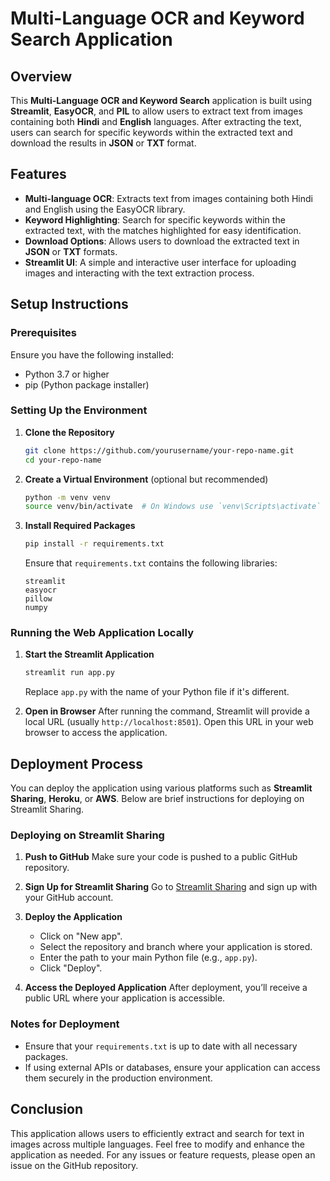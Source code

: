 # Multi-Language OCR and Keyword Search Application

## Overview

This **Multi-Language OCR and Keyword Search** application is built using **Streamlit**, **EasyOCR**, and **PIL** to allow users to extract text from images containing both **Hindi** and **English** languages. After extracting the text, users can search for specific keywords within the extracted text and download the results in **JSON** or **TXT** format.

## Features

- **Multi-language OCR**: Extracts text from images containing both Hindi and English using the EasyOCR library.
- **Keyword Highlighting**: Search for specific keywords within the extracted text, with the matches highlighted for easy identification.
- **Download Options**: Allows users to download the extracted text in **JSON** or **TXT** formats.
- **Streamlit UI**: A simple and interactive user interface for uploading images and interacting with the text extraction process.

## Setup Instructions

### Prerequisites

Ensure you have the following installed:
- Python 3.7 or higher
- pip (Python package installer)

### Setting Up the Environment

1. **Clone the Repository**
   ```bash
   git clone https://github.com/yourusername/your-repo-name.git
   cd your-repo-name
   ```

2. **Create a Virtual Environment** (optional but recommended)
   ```bash
   python -m venv venv
   source venv/bin/activate  # On Windows use `venv\Scripts\activate`
   ```

3. **Install Required Packages**
   ```bash
   pip install -r requirements.txt
   ```

   Ensure that `requirements.txt` contains the following libraries:
   ```
   streamlit
   easyocr
   pillow
   numpy
   ```
   
### Running the Web Application Locally

1. **Start the Streamlit Application**
   ```bash
   streamlit run app.py
   ```

   Replace `app.py` with the name of your Python file if it's different.

2. **Open in Browser**
   After running the command, Streamlit will provide a local URL (usually `http://localhost:8501`). Open this URL in your web browser to access the application.

## Deployment Process

You can deploy the application using various platforms such as **Streamlit Sharing**, **Heroku**, or **AWS**. Below are brief instructions for deploying on Streamlit Sharing.

### Deploying on Streamlit Sharing

1. **Push to GitHub**
   Make sure your code is pushed to a public GitHub repository.

2. **Sign Up for Streamlit Sharing**
   Go to [Streamlit Sharing](https://share.streamlit.io/) and sign up with your GitHub account.

3. **Deploy the Application**
   - Click on "New app".
   - Select the repository and branch where your application is stored.
   - Enter the path to your main Python file (e.g., `app.py`).
   - Click "Deploy".

4. **Access the Deployed Application**
   After deployment, you’ll receive a public URL where your application is accessible.

### Notes for Deployment

- Ensure that your `requirements.txt` is up to date with all necessary packages.
- If using external APIs or databases, ensure your application can access them securely in the production environment.

## Conclusion

This application allows users to efficiently extract and search for text in images across multiple languages. Feel free to modify and enhance the application as needed. For any issues or feature requests, please open an issue on the GitHub repository.

